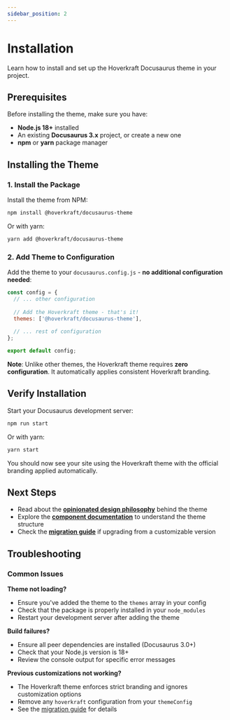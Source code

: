 ```yaml
---
sidebar_position: 2
---
```


# Installation

Learn how to install and set up the Hoverkraft Docusaurus theme in your project.

## Prerequisites

Before installing the theme, make sure you have:

- **Node.js 18+** installed
- An existing **Docusaurus 3.x** project, or create a new one
- **npm** or **yarn** package manager

## Installing the Theme

### 1. Install the Package

Install the theme from NPM:

```bash
npm install @hoverkraft/docusaurus-theme
```

Or with yarn:

```bash
yarn add @hoverkraft/docusaurus-theme
```

### 2. Add Theme to Configuration

Add the theme to your `docusaurus.config.js` - **no additional configuration needed**:

```javascript title="docusaurus.config.js"
const config = {
  // ... other configuration
  
  // Add the Hoverkraft theme - that's it!
  themes: ['@hoverkraft/docusaurus-theme'],
  
  // ... rest of configuration
};

export default config;
```

**Note**: Unlike other themes, the Hoverkraft theme requires **zero configuration**. It automatically applies consistent Hoverkraft branding.

## Verify Installation

Start your Docusaurus development server:

```bash
npm run start
```

Or with yarn:

```bash
yarn start
```

You should now see your site using the Hoverkraft theme with the official branding applied automatically.

## Next Steps

- Read about the [**opinionated design philosophy**](./configuration) behind the theme
- Explore the [**component documentation**](./components/layout) to understand the theme structure
- Check the [**migration guide**](./migration) if upgrading from a customizable version

## Troubleshooting

### Common Issues

**Theme not loading?**
- Ensure you've added the theme to the `themes` array in your config
- Check that the package is properly installed in your `node_modules`
- Restart your development server after adding the theme

**Build failures?**
- Ensure all peer dependencies are installed (Docusaurus 3.0+)
- Check that your Node.js version is 18+ 
- Review the console output for specific error messages

**Previous customizations not working?**
- The Hoverkraft theme enforces strict branding and ignores customization options
- Remove any `hoverkraft` configuration from your `themeConfig`
- See the [migration guide](./migration) for details